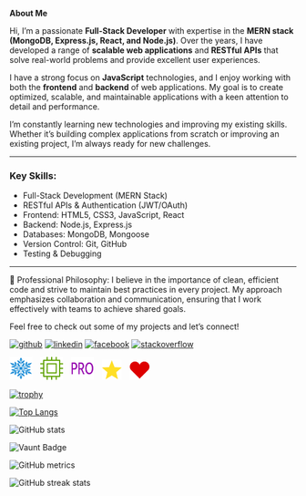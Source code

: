 **About Me**

Hi, I’m a passionate **Full-Stack Developer** with expertise in the **MERN stack (MongoDB, Express.js, React, and Node.js)**. Over the years, I have developed a range of **scalable web applications** and **RESTful APIs** that solve real-world problems and provide excellent user experiences.

I have a strong focus on **JavaScript** technologies, and I enjoy working with both the **frontend** and **backend** of web applications. My goal is to create optimized, scalable, and maintainable applications with a keen attention to detail and performance.

I’m constantly learning new technologies and improving my existing skills. Whether it’s building complex applications from scratch or improving an existing project, I’m always ready for new challenges.

---

### Key Skills:
- Full-Stack Development (MERN Stack)
- RESTful APIs & Authentication (JWT/OAuth)
- Frontend: HTML5, CSS3, JavaScript, React
- Backend: Node.js, Express.js
- Databases: MongoDB, Mongoose
- Version Control: Git, GitHub
- Testing & Debugging

---
🌟 Professional Philosophy:
I believe in the importance of clean, efficient code and strive to maintain best practices in every project. My approach emphasizes collaboration and communication, ensuring that I work effectively with teams to achieve shared goals.

Feel free to check out some of my projects and let’s connect!



[<img src='https://cdn.jsdelivr.net/npm/simple-icons@3.0.1/icons/github.svg' alt='github' height='40'>](https://github.com/rarimon)  [<img src='https://cdn.jsdelivr.net/npm/simple-icons@3.0.1/icons/linkedin.svg' alt='linkedin' height='40'>](https://www.linkedin.com/in/https://www.linkedin.com/in/aminulwebdeveloper//)  [<img src='https://cdn.jsdelivr.net/npm/simple-icons@3.0.1/icons/facebook.svg' alt='facebook' height='40'>](https://www.facebook.com/https://www.facebook.com/mdrimon.islam.9659283)  [<img src='https://cdn.jsdelivr.net/npm/simple-icons@3.0.1/icons/stackoverflow.svg' alt='stackoverflow' height='40'>](https://stackoverflow.com/users/https://stackoverflow.com/users/21302049/aminul-islam)  

<a href='https://archiveprogram.github.com/'><img src='https://raw.githubusercontent.com/acervenky/animated-github-badges/master/assets/acbadge.gif' width='40' height='40'></a> <a href='https://docs.github.com/en/developers'><img src='https://raw.githubusercontent.com/acervenky/animated-github-badges/master/assets/devbadge.gif' width='40' height='40'></a> <a href='https://github.com/pricing'><img src='https://raw.githubusercontent.com/acervenky/animated-github-badges/master/assets/pro.gif' width='40' height='40'></a> <a href='https://stars.github.com/'><img src='https://raw.githubusercontent.com/acervenky/animated-github-badges/master/assets/starbadge.gif' width='35' height='35'></a> <a href='https://docs.github.com/en/github/supporting-the-open-source-community-with-github-sponsors'><img src='https://raw.githubusercontent.com/acervenky/animated-github-badges/master/assets/sponsorbadge.gif' width='35' height='35'></a> 

[![trophy](https://github-profile-trophy.vercel.app/?username=rarimon)](https://github.com/ryo-ma/github-profile-trophy)

[![Top Langs](https://github-readme-stats.vercel.app/api/top-langs/?username=rarimon)](https://github.com/anuraghazra/github-readme-stats)

![GitHub stats](https://github-readme-stats.vercel.app/api?username=rarimon&show_icons=true&count_private=true)  

![Vaunt Badge](https://api.vaunt.dev/v1/github/entities/rarimon/contributions?format=svg&private=true)  

![GitHub metrics](https://metrics.lecoq.io/rarimon)  

![GitHub streak stats](https://streak-stats.demolab.com/?user=rarimon)  
